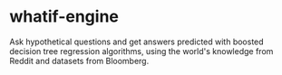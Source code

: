# whatif-engine
Ask hypothetical questions and get answers predicted with boosted decision tree regression algorithms, using the world's knowledge from Reddit and datasets from Bloomberg.
